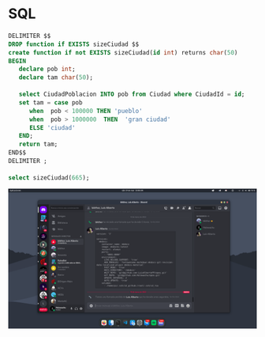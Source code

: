 # SQL

``` sql title="Cacharra" linenums="1"
DELIMITER $$
DROP function if EXISTS sizeCiudad $$
create function if not EXISTS sizeCiudad(id int) returns char(50)
BEGIN
   declare pob int;
   declare tam char(50);
   
   select CiudadPoblacion INTO pob from Ciudad where CiudadId = id;
   set tam = case pob 
      when  pob < 100000 THEN 'pueblo'
      when  pob > 1000000  THEN  'gran ciudad'
      ELSE 'ciudad'
   END;
   return tam;
END$$
DELIMITER ;

select sizeCiudad(665);
```
![Screenshot](../data/Captura.png)
